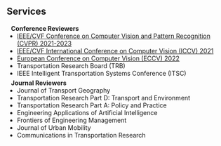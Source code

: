 ## Services

<h4 style="margin:0 10px 0;">Conference Reviewers</h4>

<ul style="margin:0 0 5px;">
  <li><a href="http://cvpr2023.thecvf.com/"><autocolor>IEEE/CVF Conference on Computer Vision and Pattern Recognition (CVPR) 2021-2023</autocolor></a></li>
  <li><a href="http://iccv2021.thecvf.com/"><autocolor>IEEE/CVF International Conference on Computer Vision (ICCV) 2021</autocolor></a></li>
  <li><a href="https://eccv2022.ecva.net/"><autocolor>European Conference on Computer Vision (ECCV) 2022</autocolor></a></li>
  <li><autocolor>Transportation Research Board (TRB)</autocolor></li>
  <li><autocolor>IEEE Intelligent Transportation Systems Conference (ITSC)</autocolor></li>
</ul>

<h4 style="margin:0 10px 0;">Journal Reviewers</h4>

<ul style="margin:0 0 20px;">
  <li>Journal of Transport Geography</li>
  <li>Transportation Research Part D: Transport and Environment</li>
  <li>Transportation Research Part A: Policy and Practice</li>
  <li>Engineering Applications of Artificial Intelligence</li>
  <li>Frontiers of Engineering Management</li>
  <li>Journal of Urban Mobility</li>
  <li>Communications in Transportation Research</li>
</ul>